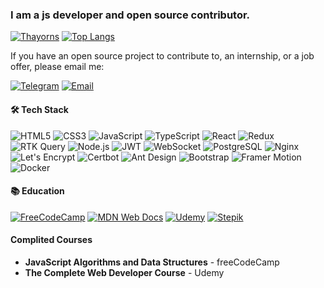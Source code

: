 ### I am a js developer and open source contributor.

[![Thayorns](https://github-readme-stats.vercel.app/api?username=Thayorns&show_icons=true&theme=radical)](https://github.com/Thayorns)
[![Top Langs](https://github-readme-stats.vercel.app/api/top-langs/?username=Thayorns&layout=compact&theme=radical)](https://github.com/Thayorns)

If you have an open source project to contribute to, an internship, or a job offer, please email me:

[![Telegram](https://img.shields.io/badge/-Telegram-0088cc?style=flat&logo=Telegram&logoColor=white)](https://t.me/@thayorn)
[![Email](https://img.shields.io/badge/-Email-%23333?style=flat&logo=gmail)](mailto:thayornswordsman@gmail.com)

#### 🛠️ Tech Stack
![HTML5](https://img.shields.io/badge/-HTML5-E34F26?style=flat&logo=html5&logoColor=white)
![CSS3](https://img.shields.io/badge/-CSS3-1572B6?style=flat&logo=css3&logoColor=white)
![JavaScript](https://img.shields.io/badge/-JavaScript-F7DF1E?style=flat&logo=javascript&logoColor=black)
![TypeScript](https://img.shields.io/badge/-TypeScript-3178C6?style=flat&logo=typescript&logoColor=white)
![React](https://img.shields.io/badge/-React-61DAFB?style=flat&logo=react&logoColor=black)
![Redux](https://img.shields.io/badge/-Redux-764ABC?style=flat&logo=redux&logoColor=white)
![RTK Query](https://img.shields.io/badge/-RTK_Query-764ABC?style=flat&logo=redux&logoColor=white)
![Node.js](https://img.shields.io/badge/-Node.js-339933?style=flat&logo=node.js&logoColor=white)
![JWT](https://img.shields.io/badge/-JWT-000000?style=flat&logo=json-web-tokens&logoColor=white)
![WebSocket](https://img.shields.io/badge/-WebSocket-010101?style=flat&logo=websocket&logoColor=white)
![PostgreSQL](https://img.shields.io/badge/-PostgreSQL-4169E1?style=flat&logo=postgresql&logoColor=white)
![Nginx](https://img.shields.io/badge/-Nginx-009639?style=flat&logo=nginx&logoColor=white)
![Let's Encrypt](https://img.shields.io/badge/-Let's_Encrypt-003A70?style=flat&logo=lets-encrypt&logoColor=white)
![Certbot](https://img.shields.io/badge/-Certbot-003A70?style=flat&logo=lets-encrypt&logoColor=white)
![Ant Design](https://img.shields.io/badge/-Ant_Design-0170FE?style=flat&logo=ant-design&logoColor=white)
![Bootstrap](https://img.shields.io/badge/-Bootstrap-7952B3?style=flat&logo=bootstrap&logoColor=white)
![Framer Motion](https://img.shields.io/badge/-Framer_Motion-0055FF?style=flat&logo=framer&logoColor=white)
![Docker](https://img.shields.io/badge/-Docker-2496ED?style=flat&logo=docker&logoColor=white)

#### 📚 Education
[![FreeCodeCamp](https://img.shields.io/badge/-FreeCodeCamp-0A0A23?style=flat&logo=freecodecamp&logoColor=white)](https://www.freecodecamp.org/)
[![MDN Web Docs](https://img.shields.io/badge/-MDN_Web_Docs-000000?style=flat&logo=mdn-web-docs&logoColor=white)](https://developer.mozilla.org/)
[![Udemy](https://img.shields.io/badge/-Udemy-A435F0?style=flat&logo=udemy&logoColor=white)](https://www.udemy.com/)
[![Stepik](https://img.shields.io/badge/-Stepik-01AF00?style=flat&logo=stepik&logoColor=white)](https://stepik.org/)

#### Complited Courses
- **JavaScript Algorithms and Data Structures** - freeCodeCamp
- **The Complete Web Developer Course** - Udemy


<!--
**Thayorns/Thayorns** is a ✨ _special_ ✨ repository because its `README.md` (this file) appears on your GitHub profile.

Here are some ideas to get you started:

- 🔭 I’m currently working on ...
- 🌱 I’m currently learning ...
- 👯 I’m looking to collaborate on ...
- 🤔 I’m looking for help with ...
- 💬 Ask me about ...
- 📫 How to reach me: ...
- 😄 Pronouns: ...
- ⚡ Fun fact: ...
-->
